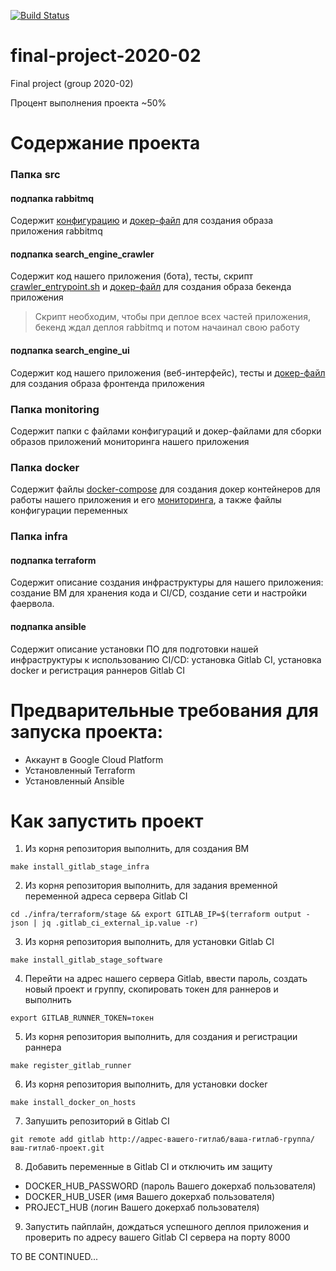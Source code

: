 [![Build Status](https://travis-ci.com/otus-student/final-project-2020-02.svg?token=W4i6p9bHAU888Up6r7WS&branch=master)](https://travis-ci.com/otus-student/final-project-2020-02)

# final-project-2020-02
Final project (group 2020-02)

Процент выполнения проекта ~50%

# Содержание проекта

### Папка src

#### подпапка rabbitmq
Содержит [конфигурацию](src/rabbitmq/rabbitmq.conf) и [докер-файл](src/rabbitmq/Dockerfile) для создания образа приложения rabbitmq

#### подпапка search_engine_crawler
Содержит код нашего приложения (бота), тесты, скрипт [crawler_entrypoint.sh](src/search_engine_crawler/crawler_entrypoint.sh) и [докер-файл](src/search_engine_crawler/Dockerfile) для создания образа бекенда приложения
> Скрипт необходим, чтобы при деплое всех частей приложения, бекенд ждал деплоя rabbitmq и потом начаинал свою работу

#### подпапка search_engine_ui
Содержит код нашего приложения (веб-интерфейс), тесты и [докер-файл](src/search_engine_ui/Dockerfile) для создания образа фронтенда приложения

### Папка monitoring
Содержит папки с файлами конфигураций и докер-файлами для сборки образов приложений мониторинга нашего приложения

### Папка docker
Содержит файлы [docker-compose](docker/docker-compose.yml) для создания докер контейнеров для работы нашего приложения и его [мониторинга]((docker/docker-compose-monitoring.yml)), а также файлы конфигурации переменных

### Папка infra

#### подпапка terraform
Содержит описание создания инфраструктуры для нашего приложения: создание ВМ для хранения кода и CI/CD, создание сети и настройки фаервола.

#### подпапка ansible
Содержит описание установки ПО для подготовки нашей инфраструктуры к использованию CI/CD: установка Gitlab CI, установка docker и регистрация раннеров Gitlab CI

# Предварительные требования для запуска проекта:

- Аккаунт в Google Cloud Platform
- Установленный Terraform
- Установленный Ansible

# Как запустить проект

1. Из корня репозитория выполнить, для создания ВМ

```
make install_gitlab_stage_infra
```

2. Из корня репозитория выполнить, для задания временной переменной адреса сервера Gitlab CI

```
cd ./infra/terraform/stage && export GITLAB_IP=$(terraform output -json | jq .gitlab_ci_external_ip.value -r)
```

3. Из корня репозитория выполнить, для установки Gitlab CI

```
make install_gitlab_stage_software
```

4. Перейти на адрес нашего сервера Gitlab, ввести пароль, создать новый проект и группу, скопировать токен для раннеров и выполнить

```
export GITLAB_RUNNER_TOKEN=токен
```

5. Из корня репозитория выполнить, для создания и регистрации раннера

```
make register_gitlab_runner
```

6. Из корня репозитория выполнить, для установки docker

```
make install_docker_on_hosts
```

7. Запушить репозиторий в Gitlab CI

```
git remote add gitlab http://адрес-вашего-гитлаб/ваша-гитлаб-группа/ваш-гитлаб-проект.git
```

8. Добавить переменные в Gitlab CI и отключить им защиту

- DOCKER_HUB_PASSWORD (пароль Вашего докерхаб пользователя)
- DOCKER_HUB_USER (имя Вашего докерхаб пользователя)
- PROJECT_HUB (логин Вашего докерхаб пользователя)

9. Запустить пайплайн, дождаться успешного деплоя приложения и проверить по адресу вашего Gitlab CI сервера на порту 8000

TO BE CONTINUED...
